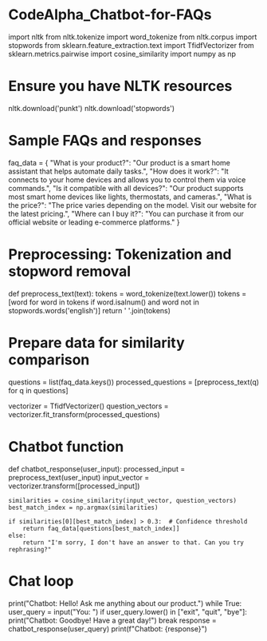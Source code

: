 # CodeAlpha_Chatbot-for-FAQs
import nltk
from nltk.tokenize import word_tokenize
from nltk.corpus import stopwords
from sklearn.feature_extraction.text import TfidfVectorizer
from sklearn.metrics.pairwise import cosine_similarity
import numpy as np

# Ensure you have NLTK resources
nltk.download('punkt')
nltk.download('stopwords')

# Sample FAQs and responses
faq_data = {
    "What is your product?": "Our product is a smart home assistant that helps automate daily tasks.",
    "How does it work?": "It connects to your home devices and allows you to control them via voice commands.",
    "Is it compatible with all devices?": "Our product supports most smart home devices like lights, thermostats, and cameras.",
    "What is the price?": "The price varies depending on the model. Visit our website for the latest pricing.",
    "Where can I buy it?": "You can purchase it from our official website or leading e-commerce platforms."
}

# Preprocessing: Tokenization and stopword removal
def preprocess_text(text):
    tokens = word_tokenize(text.lower())
    tokens = [word for word in tokens if word.isalnum() and word not in stopwords.words('english')]
    return ' '.join(tokens)

# Prepare data for similarity comparison
questions = list(faq_data.keys())
processed_questions = [preprocess_text(q) for q in questions]

vectorizer = TfidfVectorizer()
question_vectors = vectorizer.fit_transform(processed_questions)

# Chatbot function
def chatbot_response(user_input):
    processed_input = preprocess_text(user_input)
    input_vector = vectorizer.transform([processed_input])
    
    similarities = cosine_similarity(input_vector, question_vectors)
    best_match_index = np.argmax(similarities)

    if similarities[0][best_match_index] > 0.3:  # Confidence threshold
        return faq_data[questions[best_match_index]]
    else:
        return "I'm sorry, I don't have an answer to that. Can you try rephrasing?"

# Chat loop
print("Chatbot: Hello! Ask me anything about our product.")
while True:
    user_query = input("You: ")
    if user_query.lower() in ["exit", "quit", "bye"]:
        print("Chatbot: Goodbye! Have a great day!")
        break
    response = chatbot_response(user_query)
    print(f"Chatbot: {response}")
